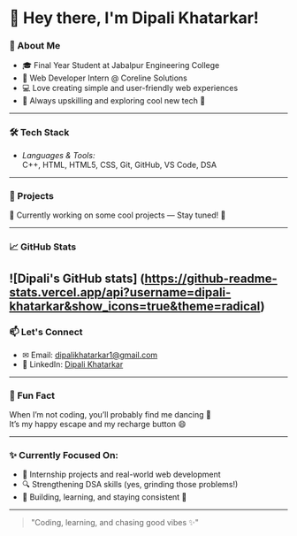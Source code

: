 # 👋 Hey there, I'm Dipali Khatarkar!  

### 🌸 About Me
- 🎓 Final Year Student at Jabalpur Engineering College  
- 💼 Web Developer Intern @ Coreline Solutions  
- 💻 Love creating simple and user-friendly web experiences  
- 🌱 Always upskilling and exploring cool new tech 🚀 

---

### 🛠 Tech Stack
- *Languages & Tools:*  
C++, HTML, HTML5, CSS, Git, GitHub, VS Code, DSA

---

### 📂 Projects
🚧 Currently working on some cool projects — Stay tuned! 🎯

---

### 📈 GitHub Stats
![Dipali's GitHub stats] (https://github-readme-stats.vercel.app/api?username=dipali-khatarkar&show_icons=true&theme=radical)
---

### 📫 Let's Connect
- ✉ Email: dipalikhatarkar1@gmail.com  
- 💼 LinkedIn: [Dipali Khatarkar](https://www.linkedin.com/in/dipali-khatarkar-119a49368)

---

### 🎵 Fun Fact
When I’m not coding, you’ll probably find me dancing 💃  
It’s my happy escape and my recharge button 😄

---

### ✨ Currently Focused On:
- 💼 Internship projects and real-world web development  
- 🔍 Strengthening DSA skills (yes, grinding those problems!)  
- 🎯 Building, learning, and staying consistent 🚀

---

> "Coding, learning, and chasing good vibes ✨"

